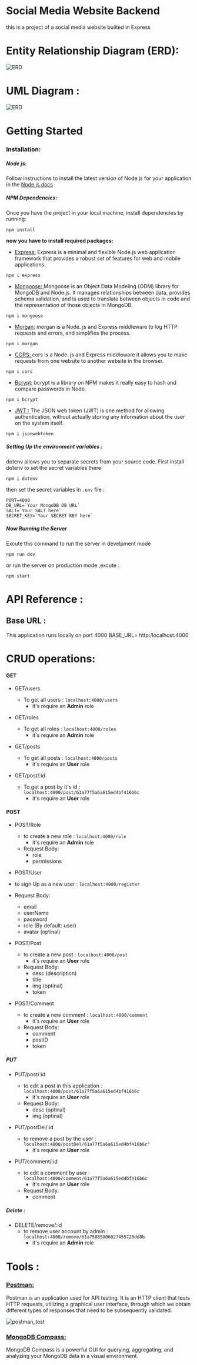 # Social Media Website Backend

this is a project of a social media website builted in Express

# Entity Relationship Diagram (ERD):

![ERD](./images/erd.png)

# UML Diagram :

![ERD](./images/uml.png)


# Getting Started

### Installation:

##### Node js:

Follow instructions to install the latest version of Node js for your application in the [Node js docs](https://nodejs.org/en/)

##### NPM Dependencies:

Once you have the project in your local machine, install dependencies by running:

```
npm install
```

**now you have to install required packages:**

- [Express:](https://expressjs.com/en/starter/installing.html)
  Express is a minimal and flexible Node.js web application framework that provides a robust set of features for web and mobile applications.

```
npm i express

```

- [Mongoose: ](https://docs.mongodb.com/manual/installation/) Mongoose is an Object Data Modeling (ODM) library for MongoDB and Node.js. It manages relationships between data, provides schema validation, and is used to translate between objects in code and the representation of those objects in MongoDB.

```
npm i mongoose
```

- [Morgan:](https://www.npmjs.com/package/morgan) morgan is a Node. js and Express middleware to log HTTP requests and errors, and simplifies the process.

```
npm i morgan
```

- [CORS: ](https://www.npmjs.com/package/cors) cors is a Node. js and Express middleware it allows you to make requests from one website to another website in the browser.

```
npm i cors
```

- [Bcrypt:](https://www.npmjs.com/package/bcrypt)
  bcrypt is a library on NPM makes it really easy to hash and compare passwords in Node.

```
npm i bcrypt
```

- [JWT : ](https://www.npmjs.com/search?q=jwt) The JSON web token (JWT) is one method for allowing authentication, without actually storing any information about the user on the system itself.

```
npm i jsonwebtoken
```

##### Setting Up the environment variables :

dotenv allows you to separate secrets from your source code.
First install dotenv to set the secret variables there

```
npm i dotenv
```

then set the secret variables in `.env` file :

```
PORT=4000
DB_URL=`Your MongoDB DB URL`
SALT=`Your SALT here`
SECRET_KEY=`Your SECRET KEY here`
```

##### Now Running the Server

Excute this command to run the server in develpment mode

```
npm run dev
```

or run the server on production mode ,excute :

```
npm start
```

# API Reference :

## Base URL :

This application runs locally on port 4000
BASE_URL= http:/localhost:4000

# CRUD operations:

#### GET

- GET/users

  - To get all users :
    `localhost:4000/users`
    - it's require an **Admin** role

- GET/roles

  - To get all roles :
    `localhost:4000/roles`
    - it's require an **Admin** role

- GET/posts

  - To get all posts :
    `localhost:4000/posts`
    - it's require an **User** role

- GET/post/:id

  - To get a post by it's id :
    `localhost:4000/post/61a77f5a6a615ed4bf416b6c`
    - it's require an **User** role

#### POST

- POST/Role

  - to create a new role :
    `localhost:4000/role`
    - it's require an **Admin** role
  - Request Body:
    - role
    - permissions

- POST/User

- to sign Up as a new user :
  `localhost:4000/register`
- Request Body:

  - email
  - userName
  - password
  - role (By default: user)
  - avatar (optinal)

- POST/Post

  - to create a new post :
    `localhost:4000/post`
    - it's require an **User** role
  - Request Body:
    - desc (description)
    - title
    - img (optinal)
    - token

- POST/Comment

  - to create a new comment :
    `localhost:4000/comment`
    - it's require an **User** role
  - Request Body:
    - comment
    - postID
    - token

##### PUT

- PUT/post/:id

  - to edit a post in this application :
    `localhost:4000/post/61a77f5a6a615ed4bf416b6c`
    - it's require an **User** role
  - Request Body:
    - desc (optinal)
    - img (optinal)

- PUT/postDel/:id

  - to remove a post by the user :
    `localhost:4000/postDel/61a77f5a6a615ed4bf416b6c"`
    - it's require an **User** role

- PUT/comment/:id

  - to edit a comment by user :
    `localhost:4000/comment/61a77f5a6a615ed4bf416b6c`
    - it's require an **User** role
  - Request Body:
    - comment

##### Delete :

- DELETE/remove/:id
  - to remove user account by admin :
    `localhost:4000/remove/61a75885006027455726dd8b`
    - it's require an **Admin** role

# Tools :

###  [Postman: ](https://www.postman.com/downloads/)

Postman is an application used for API testing. It is an HTTP client that tests HTTP requests, utilizing a graphical user interface, through which we obtain different types of responses that need to be subsequently validated.

![postman_test](./images/postman.png)

###  [MongoDB Compass:](https://docs.mongodb.com/manual/installation/)

MongoDB Compass is a powerful GUI for querying, aggregating, and analyzing your MongoDB data in a visual environment.

